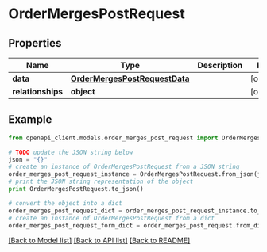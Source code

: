 # OrderMergesPostRequest


## Properties
Name | Type | Description | Notes
------------ | ------------- | ------------- | -------------
**data** | [**OrderMergesPostRequestData**](OrderMergesPostRequestData.md) |  | [optional] 
**relationships** | **object** |  | [optional] 

## Example

```python
from openapi_client.models.order_merges_post_request import OrderMergesPostRequest

# TODO update the JSON string below
json = "{}"
# create an instance of OrderMergesPostRequest from a JSON string
order_merges_post_request_instance = OrderMergesPostRequest.from_json(json)
# print the JSON string representation of the object
print OrderMergesPostRequest.to_json()

# convert the object into a dict
order_merges_post_request_dict = order_merges_post_request_instance.to_dict()
# create an instance of OrderMergesPostRequest from a dict
order_merges_post_request_form_dict = order_merges_post_request.from_dict(order_merges_post_request_dict)
```
[[Back to Model list]](../README.md#documentation-for-models) [[Back to API list]](../README.md#documentation-for-api-endpoints) [[Back to README]](../README.md)


